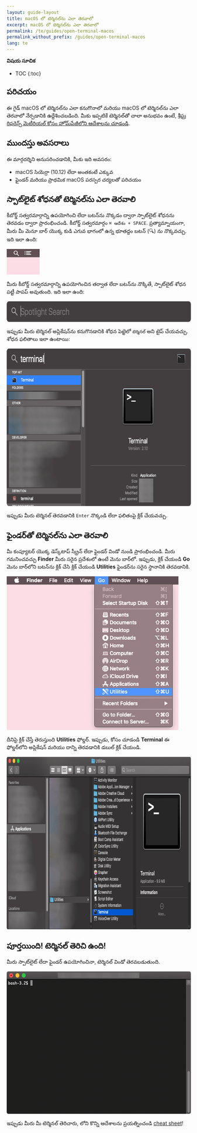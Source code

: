```yaml
---
layout: guide-layout
title: macOS లో టెర్మినల్‌ను ఎలా తెరవాలో
excerpt: macOS లో టెర్మినల్‌ను ఎలా తెరవాలో
permalink: /te/guides/open-terminal-macos
permalink_without_prefix: /guides/open-terminal-macos
lang: te
---
```


**విషయ సూచిక**

* TOC
{:toc}

## పరిచయం

ఈ గైడ్ macOS లో టెర్మినల్‌ను ఎలా కనుగొనాలో మరియు macOS లో టెర్మినల్‌ను ఎలా తెరవాలో నేర్పడానికి ఉద్దేశించబడింది. మీకు ఇప్పటికే టెర్మినల్‌తో చాలా అనుభవం ఉంటే, [శీఘ్ర రిఫరెన్స్ మెటీరియల్ కోసం హోమ్‌పేజీలోని ఆదేశాలను చూడండి](/te/).

## ముందస్తు అవసరాలు

ఈ మార్గదర్శిని అనుసరించడానికి, మీకు ఇది అవసరం:

* macOS సియెర్రా (10.12) లేదా అంతకంటే ఎక్కువ
* ఫైండర్ మరియు ప్రాథమిక macOS పరస్పర చర్యలతో పరిచయం

## స్పాట్‌లైట్ శోధనతో టెర్మినల్‌ను ఎలా తెరవాలి

కీబోర్డ్ సత్వరమార్గాన్ని ఉపయోగించి లేదా బటన్‌ను నొక్కడం ద్వారా స్పాట్‌లైట్ శోధనను తెరవడం ద్వారా ప్రారంభించండి. కీబోర్డ్ సత్వరమార్గం `⌘ ఆదేశం + SPACE`. ప్రత్యామ్నాయంగా, మీరు మీ మెనూ బార్ యొక్క కుడి ఎగువ భాగంలో ఉన్న భూతద్దం బటన్ (🔍) ను నొక్కవచ్చు. ఇది ఇలా ఉంది:

<div class="center guideimages">
  <img src="/assets/guides/open-terminal-macos/spotlight-button-en.png" width="90" height="70" alt="Spotlight search button" layout="fixed">
</div>

మీరు కీబోర్డ్ సత్వరమార్గాన్ని ఉపయోగించిన తర్వాత లేదా బటన్‌ను నొక్కితే, స్పాట్‌లైట్ శోధన పట్టీ పాపప్ అవుతుంది. ఇది ఇలా ఉంది:

<div class="center guideimages">
  <img src="/assets/guides/open-terminal-macos/spotlight-search-en.png" width="680" height="56" alt="Spotlight search bar" class="responsive" />
</div>

ఇప్పుడు మీరు టెర్మినల్ అప్లికేషన్‌ను కనుగొనడానికి శోధన పెట్టెలో `టెర్మినల్` అని టైప్ చేయవచ్చు. శోధన ఫలితాలు ఇలా ఉంటాయి:

<div class="center guideimages">
  <img src="/assets/guides/open-terminal-macos/spotlight-results-en.png" width="680" height="430" alt="Spotlight search results" class="responsive" />
</div>

ఇప్పుడు మీరు టెర్మినల్ తెరవడానికి `Enter` నొక్కండి లేదా ఫలితంపై క్లిక్ చేయవచ్చు.

## ఫైండర్‌తో టెర్మినల్‌ను ఎలా తెరవాలి

మీ కంప్యూటర్ యొక్క డెస్క్‌టాప్ స్క్రీన్ లేదా ఫైండర్ విండో నుండి ప్రారంభించండి. మీరు గమనించవచ్చు **Finder** మీరు సరైన ప్రదేశంలో ఉంటే మెను బార్‌లో. ఇప్పుడు, క్లిక్ చేయండి **Go** మెను బార్‌లోని బటన్‌ను క్లిక్ చేసి క్లిక్ చేయండి **Utilities** ఫైండర్‌ను సరైన స్థానానికి తెరవడానికి.

<div class="center guideimages">
  <img src="/assets/guides/open-terminal-macos/go-menu-en.png" width="470" height="420" alt="Finder go menu open" class="responsive" />
</div>

దీనిపై క్లిక్ చేస్తే తెరుస్తుంది **Utilities** ఫోల్డర్. ఇప్పుడు, కోసం చూడండి **Terminal** ఈ ఫోల్డర్‌లోని అప్లికేషన్ మరియు దాన్ని తెరవడానికి డబుల్ క్లిక్ చేయండి.

<div class="center guideimages">
  <img src="/assets/guides/open-terminal-macos/finder-utilities-en.png" width="865" height="471" alt="Browse Utilities folder in Finder" class="responsive" />
</div>

## పూర్తయింది! టెర్మినల్ తెరిచి ఉంది!

మీరు స్పాట్‌లైట్ లేదా ఫైండర్ ఉపయోగించినా, టెర్మినల్ విండో తెరవబడుతుంది.

<div class="center guideimages">
  <img src="/assets/guides/open-terminal-macos/terminal-open-en.png" width="585" height="389" alt="An open terminal window" class="responsive" />
</div>

ఇప్పుడు మీరు మీ టెర్మినల్ తెరిచారు, లోని కొన్ని ఆదేశాలను ప్రయత్నించండి [cheat sheet](/te/#basic)!

